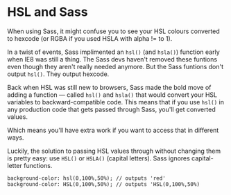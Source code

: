 # HSL and Sass

When using Sass, it might confuse you to see your HSL colours converted to hexcode (or RGBA if you used HSLA with alpha != to 1).

In a twist of events, Sass implimented an `hsl()` (and `hsla()`) function early when IE8 was still a thing. The Sass devs haven't removed these funtions even though they aren't really needed anymore. But the Sass funtions don't output `hsl()`. They output hexcode.

Back when HSL was still new to browsers, Sass made the bold move of adding a function — called `hsl()` and `hsla()` that would convert your HSL variables to backward-compatible code. This means that if you use `hsl()` in any production code that gets passed through Sass, you'll get converted values.

Which means you'll have extra work if you want to access that in different ways.

Luckily, the solution to passing HSL values through without changing them is pretty easy: use `HSL()` or `HSLA()` (capital letters). Sass ignores capital-letter functions.

```
background-color: hsl(0,100%,50%); // outputs 'red'
background-color: HSL(0,100%,50%); // outputs 'HSL(0,100%,50%)
```
